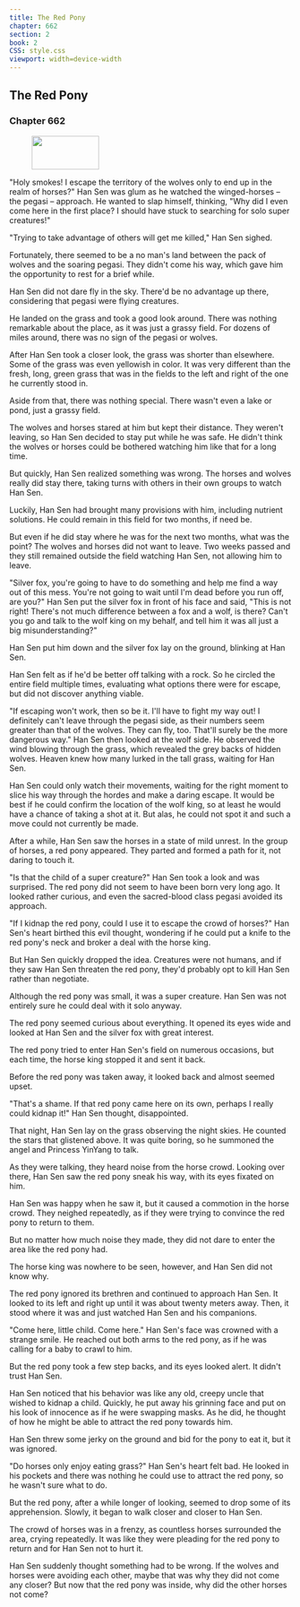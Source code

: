 ```yaml
---
title: The Red Pony
chapter: 662
section: 2
book: 2
CSS: style.css
viewport: width=device-width
---
```


## The Red Pony

### Chapter 662

<figure>
	<img src="../Images/gem.gif" alt="" id="gem" width="120" height="60" />
</figure>

"Holy smokes! I escape the territory of the wolves only to end up in the realm of horses?" Han Sen was glum as he watched the winged-horses – the pegasi – approach. He wanted to slap himself, thinking, "Why did I even come here in the first place? I should have stuck to searching for solo super creatures!"

"Trying to take advantage of others will get me killed," Han Sen sighed.

Fortunately, there seemed to be a no man's land between the pack of wolves and the soaring pegasi. They didn't come his way, which gave him the opportunity to rest for a brief while.

Han Sen did not dare fly in the sky. There'd be no advantage up there, considering that pegasi were flying creatures.

He landed on the grass and took a good look around. There was nothing remarkable about the place, as it was just a grassy field. For dozens of miles around, there was no sign of the pegasi or wolves.

After Han Sen took a closer look, the grass was shorter than elsewhere. Some of the grass was even yellowish in color. It was very different than the fresh, long, green grass that was in the fields to the left and right of the one he currently stood in.

Aside from that, there was nothing special. There wasn't even a lake or pond, just a grassy field.

The wolves and horses stared at him but kept their distance. They weren't leaving, so Han Sen decided to stay put while he was safe. He didn't think the wolves or horses could be bothered watching him like that for a long time.

But quickly, Han Sen realized something was wrong. The horses and wolves really did stay there, taking turns with others in their own groups to watch Han Sen.

Luckily, Han Sen had brought many provisions with him, including nutrient solutions. He could remain in this field for two months, if need be.

But even if he did stay where he was for the next two months, what was the point? The wolves and horses did not want to leave. Two weeks passed and they still remained outside the field watching Han Sen, not allowing him to leave.

"Silver fox, you're going to have to do something and help me find a way out of this mess. You're not going to wait until I'm dead before you run off, are you?" Han Sen put the silver fox in front of his face and said, "This is not right! There's not much difference between a fox and a wolf, is there? Can't you go and talk to the wolf king on my behalf, and tell him it was all just a big misunderstanding?"

Han Sen put him down and the silver fox lay on the ground, blinking at Han Sen.

Han Sen felt as if he'd be better off talking with a rock. So he circled the entire field multiple times, evaluating what options there were for escape, but did not discover anything viable.

"If escaping won't work, then so be it. I'll have to fight my way out! I definitely can't leave through the pegasi side, as their numbers seem greater than that of the wolves. They can fly, too. That'll surely be the more dangerous way." Han Sen then looked at the wolf side. He observed the wind blowing through the grass, which revealed the grey backs of hidden wolves. Heaven knew how many lurked in the tall grass, waiting for Han Sen.

Han Sen could only watch their movements, waiting for the right moment to slice his way through the hordes and make a daring escape. It would be best if he could confirm the location of the wolf king, so at least he would have a chance of taking a shot at it. But alas, he could not spot it and such a move could not currently be made.

After a while, Han Sen saw the horses in a state of mild unrest. In the group of horses, a red pony appeared. They parted and formed a path for it, not daring to touch it.

"Is that the child of a super creature?" Han Sen took a look and was surprised. The red pony did not seem to have been born very long ago. It looked rather curious, and even the sacred-blood class pegasi avoided its approach.

"If I kidnap the red pony, could I use it to escape the crowd of horses?" Han Sen's heart birthed this evil thought, wondering if he could put a knife to the red pony's neck and broker a deal with the horse king.

But Han Sen quickly dropped the idea. Creatures were not humans, and if they saw Han Sen threaten the red pony, they'd probably opt to kill Han Sen rather than negotiate.

Although the red pony was small, it was a super creature. Han Sen was not entirely sure he could deal with it solo anyway.

The red pony seemed curious about everything. It opened its eyes wide and looked at Han Sen and the silver fox with great interest.

The red pony tried to enter Han Sen's field on numerous occasions, but each time, the horse king stopped it and sent it back.

Before the red pony was taken away, it looked back and almost seemed upset.

"That's a shame. If that red pony came here on its own, perhaps I really could kidnap it!" Han Sen thought, disappointed.

That night, Han Sen lay on the grass observing the night skies. He counted the stars that glistened above. It was quite boring, so he summoned the angel and Princess YinYang to talk.

As they were talking, they heard noise from the horse crowd. Looking over there, Han Sen saw the red pony sneak his way, with its eyes fixated on him.

Han Sen was happy when he saw it, but it caused a commotion in the horse crowd. They neighed repeatedly, as if they were trying to convince the red pony to return to them.

But no matter how much noise they made, they did not dare to enter the area like the red pony had.

The horse king was nowhere to be seen, however, and Han Sen did not know why.

The red pony ignored its brethren and continued to approach Han Sen. It looked to its left and right up until it was about twenty meters away. Then, it stood where it was and just watched Han Sen and his companions.

"Come here, little child. Come here." Han Sen's face was crowned with a strange smile. He reached out both arms to the red pony, as if he was calling for a baby to crawl to him.

But the red pony took a few step backs, and its eyes looked alert. It didn't trust Han Sen.

Han Sen noticed that his behavior was like any old, creepy uncle that wished to kidnap a child. Quickly, he put away his grinning face and put on his look of innocence as if he were swapping masks. As he did, he thought of how he might be able to attract the red pony towards him.

Han Sen threw some jerky on the ground and bid for the pony to eat it, but it was ignored.

"Do horses only enjoy eating grass?" Han Sen's heart felt bad. He looked in his pockets and there was nothing he could use to attract the red pony, so he wasn't sure what to do.

But the red pony, after a while longer of looking, seemed to drop some of its apprehension. Slowly, it began to walk closer and closer to Han Sen.

The crowd of horses was in a frenzy, as countless horses surrounded the area, crying repeatedly. It was like they were pleading for the red pony to return and for Han Sen not to hurt it.

Han Sen suddenly thought something had to be wrong. If the wolves and horses were avoiding each other, maybe that was why they did not come any closer? But now that the red pony was inside, why did the other horses not come?